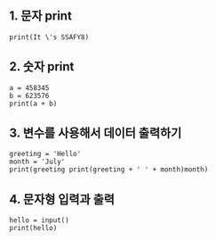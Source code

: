 ## 1. 문자 print

```
print(It \'s SSAFY8)
```

## 2. 숫자 print

```
a = 458345
b = 623576
print(a + b)
```

## 3. 변수를 사용해서 데이터 출력하기

```
greeting = 'Hello'
month = 'July'
print(greeting print(greeting + ' ' + month)month)
```

## 4. 문자형 입력과 출력

```
hello = input()
print(hello)
```


